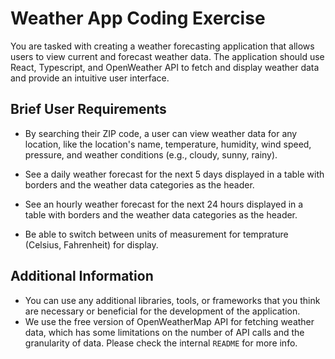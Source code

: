 # Weather App Coding Exercise

You are tasked with creating a weather forecasting application that allows users to view current and forecast weather data. The application should use React, Typescript, and OpenWeather API to fetch and display weather data and provide an intuitive user interface.

## Brief User Requirements

- By searching their ZIP code, a user can view weather data for any location, like the location's name, temperature, humidity, wind speed, pressure, and weather conditions (e.g., cloudy, sunny, rainy).

- See a daily weather forecast for the next 5 days displayed in a table with borders and the weather data categories as the header.

- See an hourly weather forecast for the next 24 hours displayed in a table with borders and the weather data categories as the header.

- Be able to switch between units of measurement for temprature (Celsius, Fahrenheit) for display.

## Additional Information

- You can use any additional libraries, tools, or frameworks that you think are necessary or beneficial for the development of the application.
- We use the free version of OpenWeatherMap API for fetching weather data, which has some limitations on the number of API calls and the granularity of data. Please check the internal `README` for more info.

